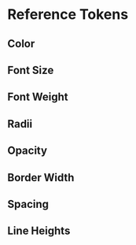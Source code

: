 <script setup>
import { computed } from 'vue'
import mode from './.vitepress/theme/darkMode'

const tokens = computed(() => {
	return mode.tokens.filter(token => token.tokenLevel === 'reference')
})

const sortedSpacingTokens = computed(() => {
  return tokens.value.filter(token => token.category === 'spacing').sort((a, b) => {
    return a.value.replace('rem','') - b.value.replace('rem','')
  })
})

</script>
# Reference Tokens
## Color
<div v-for="token in tokens">
  <rux-design-token-preview 
    v-if="token.category === 'color' && token.property === 'palette'" 
    type="background" 
    :value="token.value"
    :alias="token.alias"
    :description="token.description"
    :name="token.name"
  ></rux-design-token-preview>
</div>

## Font Size
<div v-for="token in tokens">
  <rux-design-token-preview v-if="token.category === 'fontSizes'" type="font-size" 
      :value="token.value"
    :alias="token.alias"
    :description="token.description"
    :name="token.name"
  ></rux-design-token-preview>
</div>

## Font Weight
<div v-for="token in tokens">
  <rux-design-token-preview v-if="token.category === 'fontWeight'" type="font-weight" 
      :value="token.value"
    :alias="token.alias"
    :description="token.description"
    :name="token.name"
  ></rux-design-token-preview>
</div>

## Radii
<div v-for="token in tokens">
  <rux-design-token-preview v-if="token.category === 'borderRadius'" type="radius" 
      :value="token.value"
    :alias="token.alias"
    :description="token.description"
    :name="token.name"
  ></rux-design-token-preview>
</div>


## Opacity

<div v-for="token in tokens">
  <rux-design-token-preview v-if="token.category === 'opacity'" 
   type="opacity"
       :value="token.value"
    :alias="token.alias"
    :description="token.description"
    :name="token.name"
   ></rux-design-token-preview>
</div>

## Border Width

<div v-for="token in tokens">
  <rux-design-token-preview v-if="token.category === 'borderWidth'" type="border-width"
        :value="token.value"
    :alias="token.alias"
    :description="token.description"
    :name="token.name"
  ></rux-design-token-preview>
</div>

## Spacing
<div v-for="token in sortedSpacingTokens">
  <rux-design-token-preview v-if="token.category === 'spacing'" type="spacing" 
      :value="token.value"
    :alias="token.alias"
    :description="token.description"
    :name="token.name"
  ></rux-design-token-preview>
</div>


## Line Heights
<div v-for="token in tokens">
  <rux-design-token-preview v-if="token.category === 'lineHeights'" type="line-height"
      :value="token.value"
    :alias="token.alias"
    :description="token.description"
    :name="token.name"
  ></rux-design-token-preview>
</div>